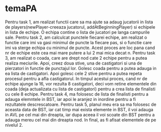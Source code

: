 # temaPA
Pentru task 1, am realizat functii care sa ma ajute sa adaug jucatorii in lista de players(newPlayer-creeaza jucatorul, addAtBeginningPlayer) si echipele in lista de echipe. O echipa contine o lista de jucatori pe langa campurile sale. 
Pentru task 2, am calculcat punctele fiecarei echipe, am realizat o functie care imi va gasi minimul de puncte la fiecare pas, si o functie care imi va sterge echipa cu minimul de puncte. Acest proces are loc pana cand nr de echipe este cea mai mare putere a lui 2 mai mica decat n.
Pentru task 3, am realizat o coada, care are drept nod cate 2 echipe pentru a putea realiza meciurile. Apoi, creez doua stive, una de castigatori si una de pierzatori in functie de punctajul lor. Golesc coada pentru a putea adauga in ea lista de castigatori. Apoi golesc cele 2 stive pentru a putea repeta procesul pentru a afla castigatorul. In timpul acestui proces, cand nr de echipe ajunge la 16, vor rezulta 8 castigatori, deci vom retine elementele din coada (deja actualizata cu lista de castigatori) pentru a crea lista de finalisti cu cele 8 echipe.
Pentru task 4, ma folosesc de lista de finalisti pentru a adauga elemntele in BST, iar apoi le aranjez in inordine pentru a fi rezultatele descrescatoare.
Pentru task 5, planul meu era sa ma folosesc de aceasta data de BST, iar cat timp mai exista elemente in BST, il voi adauga in AVL pe cel mai din dreapta, iar dupa aceea il voi scoate din BST pentru a adauga mereu cel mai din dreapta nod. In final, as fi afisat elementele de pe nivelul 2.
